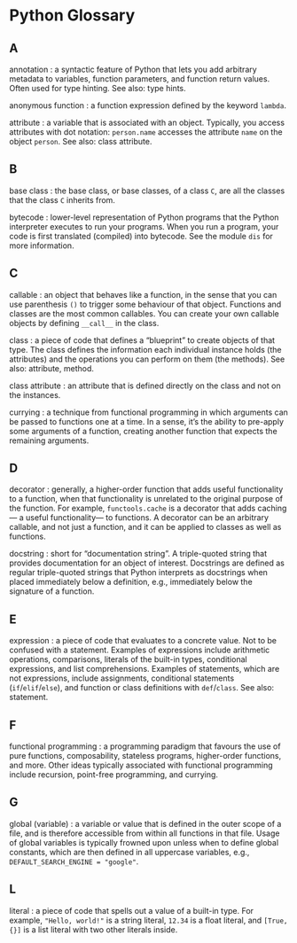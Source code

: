 # Python Glossary

## A

annotation
: a syntactic feature of Python that lets you add arbitrary metadata to variables, function parameters, and function return values. Often used for type hinting. See also: type hints.

anonymous function
: a function expression defined by the keyword `lambda`.

attribute
: a variable that is associated with an object. Typically, you access attributes with dot notation: `person.name` accesses the attribute `name` on the object `person`. See also: class attribute.


## B

base class
: the base class, or base classes, of a class `C`, are all the classes that the class `C` inherits from.

bytecode
: lower-level representation of Python programs that the Python interpreter executes to run your programs. When you run a program, your code is first translated (compiled) into bytecode. See the module `dis` for more information.


## C

callable
: an object that behaves like a function, in the sense that you can use parenthesis `()` to trigger some behaviour of that object. Functions and classes are the most common callables. You can create your own callable objects by defining `__call__` in the class.

class
: a piece of code that defines a “blueprint” to create objects of that type. The class defines the information each individual instance holds (the attributes) and the operations you can perform on them (the methods). See also: attribute, method.

class attribute
: an attribute that is defined directly on the class and not on the instances.

currying
: a technique from functional programming in which arguments can be passed to functions one at a time. In a sense, it’s the ability to pre-apply some arguments of a function, creating another function that expects the remaining arguments.


## D

decorator
: generally, a higher-order function that adds useful functionality to a function, when that functionality is unrelated to the original purpose of the function. For example, `functools.cache` is a decorator that adds caching — a useful functionality— to functions. A decorator can be an arbitrary callable, and not just a function, and it can be applied to classes as well as functions.

docstring
: short for “documentation string”. A triple-quoted string that provides documentation for an object of interest. Docstrings are defined as regular triple-quoted strings that Python interprets as docstrings when placed immediately below a definition, e.g., immediately below the signature of a function.


## E

expression
: a piece of code that evaluates to a concrete value. Not to be confused with a statement. Examples of expressions include arithmetic operations, comparisons, literals of the built-in types, conditional expressions, and list comprehensions. Examples of statements, which are not expressions, include assignments, conditional statements (`if`/`elif`/`else`), and function or class definitions with `def`/`class`. See also: statement.


## F

functional programming
: a programming paradigm that favours the use of pure functions, composability, stateless programs, higher-order functions, and more. Other ideas typically associated with functional programming include recursion, point-free programming, and currying.


## G

global (variable)
: a variable or value that is defined in the outer scope of a file, and is therefore accessible from within all functions in that file. Usage of global variables is typically frowned upon unless when to define global constants, which are then defined in all uppercase variables, e.g., `DEFAULT_SEARCH_ENGINE = "google"`.


## L

literal
: a piece of code that spells out a value of a built-in type. For example, `"Hello, world!"` is a string literal, `12.34` is a float literal, and `[True, {}]` is a list literal with two other literals inside.
